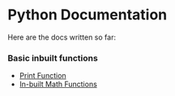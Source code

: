 # Python Documentation

Here are the docs written so far:

### Basic inbuilt functions

- [Print Function](./1-print-function.md)
- [In-built Math Functions](./2-inbuilt-math-functions.md)

